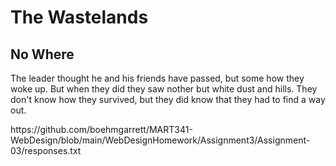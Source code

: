 # The Wastelands
## No Where
<p>The leader thought he and his friends have passed, but some how they woke up. But when they did they saw nother but white dust and hills. They don't know how they survived, but they did know that they had to find a way out.</p>
https://github.com/boehmgarrett/MART341-WebDesign/blob/main/WebDesignHomework/Assignment3/Assignment-03/responses.txt
